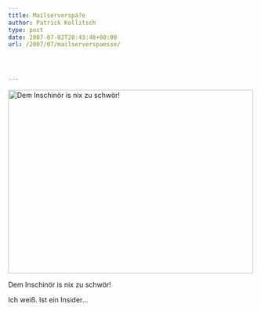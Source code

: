 ```yaml
---
title: Mailserverspä?e
author: Patrick Kollitsch
type: post
date: 2007-07-02T20:43:48+00:00
url: /2007/07/mailserverspaesse/




---
```

<div class="flickr">
  <a href="http://www.flickr.com/photos/schreibblogade/703624929/" title="Photo Sharing"><img src="//farm2.static.flickr.com/1089/703624929_39b0a8ed3b.jpg" width="500" height="375" alt="Dem Inschinör is nix zu schwör!" /></a></p> 
  
  <p>
    Dem Inschinör is nix zu schwör!
  </p>
</div>

Ich wei&szlig;. Ist ein Insider&#8230;